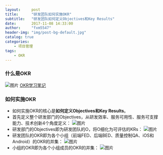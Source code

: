```yaml
---
layout:     post
title:      "研发团队如何实施OKR"
subtitle:   "研发团队如何定义Objectives和Key Results"
date:       2017-11-08 14:33:00
author:     "fxm5547"
header-img: "img/post-bg-default.jpg"
catalog: true
categories:
    - 项目管理
tags:
    - OKR
---
```


### 什么是OKR
 ![图片](https://dn-coding-net-production-pp.qbox.me/12e1ae78-2397-4e8c-9210-a254ee4d2e39.png) 
[OKR学习笔记](https://www.processon.com/view/link/5a12917ae4b06bed41d2f008)

### 如何实施OKR
- 如何实施OKR的核心是**如何定义Objectives和Key Results**。
- 首先定义整个研发部门的Objectives，从研发效率、服务可用性、服务可支撑能力、技术创新4个角度定义：
 ![图片](https://dn-coding-net-production-pp.qbox.me/1854958d-0ccb-4048-9de1-52e15224054d.png?imageView2/0/w/400) 
- 研发部门的Objectives即为研发团队的O，将O细化为可评估的KRs：
 ![图片](https://dn-coding-net-production-pp.qbox.me/e9d4ea71-4af9-4eac-8761-05de4b4d4bac.png) 
- 研发团队的OKR即为各个小组（前端FED、后端BED、质量控制QA、iOS和Android）的OKR的并集：
 ![图片](https://dn-coding-net-production-pp.qbox.me/30d6aab3-3dc2-45fc-b728-0d1e40e0d370.png) 
- 小组的OKR即为各个小组成员的OKR的并集：
 ![图片](https://dn-coding-net-production-pp.qbox.me/65d43ec4-5289-416c-8bfc-407287307935.png?imageView2/0/w/600)